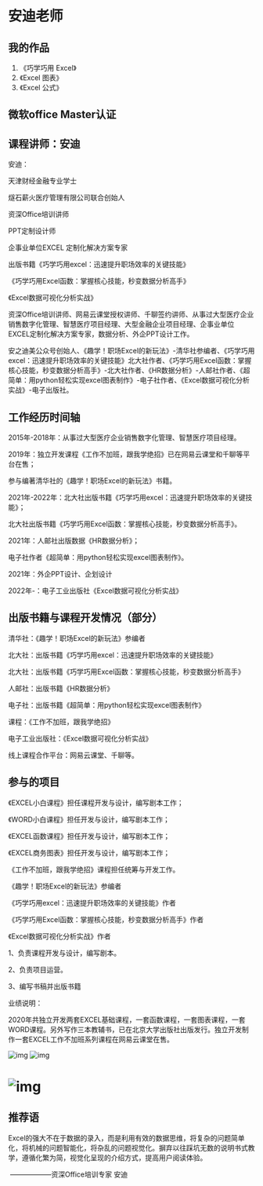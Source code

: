 # 安迪老师

## 我的作品
1. 《巧学巧用 Excel》
2. 《Excel 图表》
3. 《Excel 公式》

## 微软office Master认证

## 课程讲师：安迪

安迪：

天津财经金融专业学士

燧石薪火医疗管理有限公司联合创始人

资深Office培训讲师

PPT定制设计师

企事业单位EXCEL  定制化解决方案专家

出版书籍《巧学巧用excel：迅速提升职场效率的关键技能》

《巧学巧用Excel函数：掌握核心技能，秒变数据分析高手》

《Excel数据可视化分析实战》

资深Office培训讲师、网易云课堂授权讲师、千聊签约讲师、从事过大型医疗企业销售数字化管理、智慧医疗项目经理、大型金融企业项目经理、企事业单位EXCEL定制化解决方案专家，数据分析、外企PPT设计工作。

安之迪美公众号创始人、《趣学！职场Excel的新玩法》-清华社参编者、《巧学巧用excel：迅速提升职场效率的关键技能》北大社作者、《巧学巧用Excel函数：掌握核心技能，秒变数据分析高手》-北大社作者、《HR数据分析》-人邮社作者、《超简单：用python轻松实现excel图表制作》-电子社作者、《Excel数据可视化分析实战》-电子出版社。

## 工作经历时间轴

2015年-2018年：从事过大型医疗企业销售数字化管理、智慧医疗项目经理。

2019年：独立开发课程《工作不加班，跟我学绝招》已在网易云课堂和千聊等平台在售；

参与编著清华社的《趣学！职场Excel的新玩法》书籍。

2021年-2022年：北大社出版书籍《巧学巧用excel：迅速提升职场效率的关键技能》；

北大社出版书籍《巧学巧用Excel函数：掌握核心技能，秒变数据分析高手》。

2021年：人邮社出版数据《HR数据分析》；

电子社作者《超简单：用python轻松实现excel图表制作》。

2021年：外企PPT设计、企划设计

2022年-：电子工业出版社《Excel数据可视化分析实战》

## 出版书籍与课程开发情况（部分）

清华社：《趣学！职场Excel的新玩法》参编者

北大社：出版书籍《巧学巧用excel：迅速提升职场效率的关键技能》

北大社：出版书籍《巧学巧用Excel函数：掌握核心技能，秒变数据分析高手》

人邮社：出版书籍《HR数据分析》

电子社：出版书籍《超简单：用python轻松实现excel图表制作》

课程：《工作不加班，跟我学绝招》

电子工业出版社：《Excel数据可视化分析实战》

线上课程合作平台：网易云课堂、千聊等。

## 参与的项目

《EXCEL小白课程》担任课程开发与设计，编写剧本工作；

《WORD小白课程》担任开发与设计，编写剧本工作；

《EXCEL函数课程》担任开发与设计，编写剧本工作；

《EXCEL商务图表》担任开发与设计，编写剧本工作；

《工作不加班，跟我学绝招》课程担任统筹与开发工作。

《趣学！职场Excel的新玩法》参编者

《巧学巧用excel：迅速提升职场效率的关键技能》作者

《巧学巧用Excel函数：掌握核心技能，秒变数据分析高手》作者

《Excel数据可视化分析实战》作者

1、负责课程开发与设计，编写剧本。

2、负责项目运营。

3、编写书稿并出版书籍

业绩说明：

  2020年共独立开发两套EXCEL基础课程，一套函数课程，一套图表课程，一套WORD课程。另外写作三本教辅书，已在北京大学出版社出版发行。独立开发制作一套EXCEL工作不加班系列课程在网易云课堂在售。

![img](file:////Users/andi/Library/Containers/com.kingsoft.wpsoffice.mac/Data/tmp/wps-andi/ksohtml//wps1.png) ![img](file:////Users/andi/Library/Containers/com.kingsoft.wpsoffice.mac/Data/tmp/wps-andi/ksohtml//wps2.png)

# ![img](file:////Users/andi/Library/Containers/com.kingsoft.wpsoffice.mac/Data/tmp/wps-andi/ksohtml//wps3.png) 

## 推荐语

Excel的强大不在于数据的录入，而是利用有效的数据思维，将复杂的问题简单化，将机械的问题智能化，将杂乱的问题视觉化。摒弃以往踩坑无数的说明书式教学，遵循化繁为简，视觉化呈现的介绍方式，提高用户阅读体验。

​          ——————资深Office培训专家  安迪